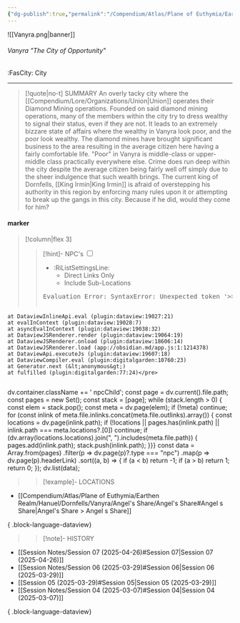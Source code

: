 ```yaml
---
{"dg-publish":true,"permalink":"/Compendium/Atlas/Plane of Euthymia/Earthen Realm/Hanuel/Dornfells/Vanyra/Vanyra/","tags":["location/city"]}
---
```



![[Vanyra.png\|banner]]
###### Vanyra "The City of Opportunity"
<span class="sub2">:FasCity: City</span>
___

> [!quote|no-t] SUMMARY
>An overly tacky city where the [[Compendium/Lore/Organizations/Union\|Union]] operates their Diamond Mining operations.  Founded on said diamond mining operations, many of the members within the city try to dress wealthy to signal their status, even if they are not. It leads to an extremely bizzare state of affairs where the wealthy in Vanyra look poor, and the poor look wealthy. The diamond mines have brought significant business to the area resulting in the average citizen here having a fairly comfortable life. "Poor" in Vanyra is middle-class or upper-middle class practically everywhere else. Crime does run deep within the city despite the average citizen being fairly well off simply due to the sheer indulgence that such wealth brings. The current king of Dornfells, [[King  Irmin\|King  Irmin]] is afraid of overstepping his authority in this region by enforcing many rules upon it or attempting to break up the gangs in this city. Because if he did, would they come for him?

#### marker
> [!column|flex 3]
> > [!hint]-  NPC's
> > <input type="checkbox" id="npc"/><ul class="sortMenu"><li class="sortIcon">:RiListSettingsLine:<ul class="dropdown npcedit"><li><label for="npc" class="directLabel active">Direct Links Only</label></li><li><label for="npc" class="childLabel">Include Sub-Locations</label></li></ul></li></ul>
> ><pre class="dataview dataview-error">Evaluation Error: SyntaxError: Unexpected token '&gt;&gt;'
    at DataviewInlineApi.eval (plugin:dataview:19027:21)
    at evalInContext (plugin:dataview:19028:7)
    at asyncEvalInContext (plugin:dataview:19038:32)
    at DataviewJSRenderer.render (plugin:dataview:19064:19)
    at DataviewJSRenderer.onload (plugin:dataview:18606:14)
    at DataviewJSRenderer.load (app://obsidian.md/app.js:1:1214378)
    at DataviewApi.executeJs (plugin:dataview:19607:18)
    at DataviewCompiler.eval (plugin:digitalgarden:10760:23)
    at Generator.next (&lt;anonymous&gt;)
    at fulfilled (plugin:digitalgarden:77:24)</pre>
>>```dataviewjs
dv.container.className += ' npcChild';
const page = dv.current().file.path;
const pages = new Set();
const stack = [page];
while (stack.length > 0) {
const elem = stack.pop();
const meta = dv.page(elem);
if (!meta) continue;
for (const inlink of meta.file.inlinks.concat(meta.file.outlinks).array()) {
const locations = dv.page(inlink.path);
if (!locations || pages.has(inlink.path) || inlink.path === meta.locations?.[0]) continue;
 if (dv.array(locations.locations).join(", ").includes(meta.file.path)) {
 pages.add(inlink.path);
 stack.push(inlink.path);
}}}
const data = Array.from(pages)
.filter(p => dv.page(p)?.type === "npc")
.map(p => dv.page(p).headerLink)
.sort((a, b) => {
if (a < b) return -1;
if (a > b) return 1;
return 0;
});
dv.list(data);
> 
>> [!example]- LOCATIONS
- [[Compendium/Atlas/Plane of Euthymia/Earthen Realm/Hanuel/Dornfells/Vanyra/Angel's Share/Angel's Share#Angel s Share\|Angel's Share > Angel s Share]]

{ .block-language-dataview}
>
>> [!note]- HISTORY
- [[Session Notes/Session 07 (2025-04-26)#Session 07\|Session 07 (2025-04-26)]]
- [[Session Notes/Session 06 (2025-03-29)#Session 06\|Session 06 (2025-03-29)]]
- [[Session 05 (2025-03-29)#Session 05\|Session 05 (2025-03-29)]]
- [[Session Notes/Session 04 (2025-03-07)#Session 04\|Session 04 (2025-03-07)]]

{ .block-language-dataview}